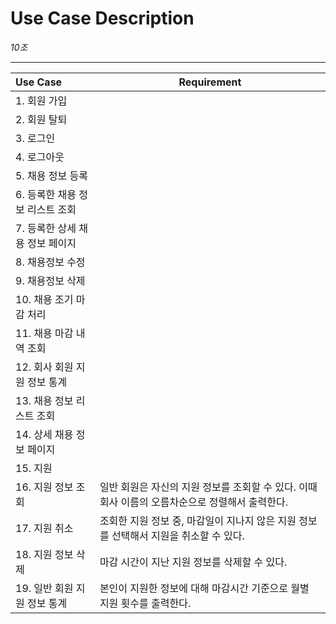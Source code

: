 # Use Case Description

_10조_

---

| Use Case                        | Requirement                                                                                     |
| :------------------------------ | ----------------------------------------------------------------------------------------------- |
| 1. 회원 가입                    |                                                                                                 |
| 2. 회원 탈퇴                    |                                                                                                 |
| 3. 로그인                       |                                                                                                 |
| 4. 로그아웃                     |                                                                                                 |
| 5. 채용 정보 등록               |                                                                                                 |
| 6. 등록한 채용 정보 리스트 조회 |                                                                                                 |
| 7. 등록한 상세 채용 정보 페이지 |                                                                                                 |
| 8. 채용정보 수정                |                                                                                                 |
| 9. 채용정보 삭제                |                                                                                                 |
| 10. 채용 조기 마감 처리         |                                                                                                 |
| 11. 채용 마감 내역 조회         |                                                                                                 |
| 12. 회사 회원 지원 정보 통계    |                                                                                                 |
| 13. 채용 정보 리스트 조회       |                                                                                                 |
| 14. 상세 채용 정보 페이지       |                                                                                                 |
| 15. 지원                        |                                                                                                 |
| 16. 지원 정보 조회              | 일반 회원은 자신의 지원 정보를 조회할 수 있다. 이때 회사 이름의 오름차순으로 정렬해서 출력한다. |
| 17. 지원 취소                   | 조회한 지원 정보 중, 마감일이 지나지 않은 지원 정보를 선택해서 지원을 취소할 수 있다.           |
| 18. 지원 정보 삭제              | 마감 시간이 지난 지원 정보를 삭제할 수 있다.                                                    |
| 19. 일반 회원 지원 정보 통계    | 본인이 지원한 정보에 대해 마감시간 기준으로 월별 지원 횟수를 출력한다.                          |
